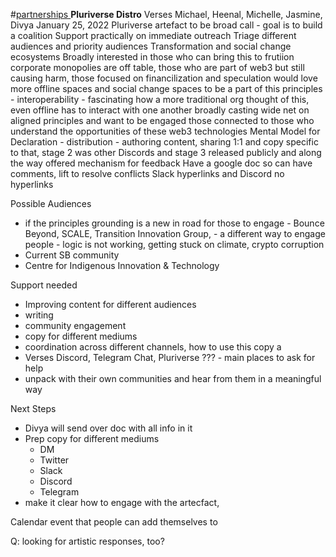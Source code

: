 #[partnerships ](partnerships%20) 
**Pluriverse Distro**
Verses
Michael, Heenal, Michelle, Jasmine, Divya
January 25, 2022
Pluriverse artefact to be broad call - goal is to build a coalition
Support practically on immediate outreach
Triage different audiences and priority audiences
Transformation and social change ecosystems
Broadly interested in those who can bring this to frutiion
corporate monopolies are off table, those who are part of web3 but still causing harm, those focused on financilization and speculation
would love more offline spaces and social change spaces to be a part of this
principles - interoperability - fascinating how a more traditional org thought of this, even offline has to interact with one another
broadly casting wide net on aligned principles and want to be engaged 
those connected to those who understand the opportunities of these web3 technologies
Mental Model for Declaration - distribution - authoring content, sharing 1:1 and copy specific to that, stage 2 was other Discords and stage 3 released publicly and along the way offered mechanism for feedback 
Have a google doc so can have comments, lift to resolve conflicts
Slack hyperlinks and Discord no hyperlinks

Possible Audiences
- if the principles grounding is a new in road for those to engage - Bounce Beyond, SCALE, Transition Innovation Group, - a different way to engage people  - logic is not working, getting stuck on climate, crypto corruption 
- Current SB community
- Centre for Indigenous Innovation & Technology

Support needed
- Improving content for different audiences
- writing 
- community engagement
- copy for different mediums
- coordination across different channels, how to use this copy a
- Verses Discord, Telegram Chat, Pluriverse ??? - main places to ask for help
- unpack with their own communities and hear from them in a meaningful way 

Next Steps
- Divya will send over doc with all info in it
- Prep copy for different mediums
	- DM
	- Twitter
	- Slack
	- Discord
	- Telegram
- make it clear how to engage with the artecfact, 



Calendar event that people can add themselves to


Q: looking for artistic responses, too?



